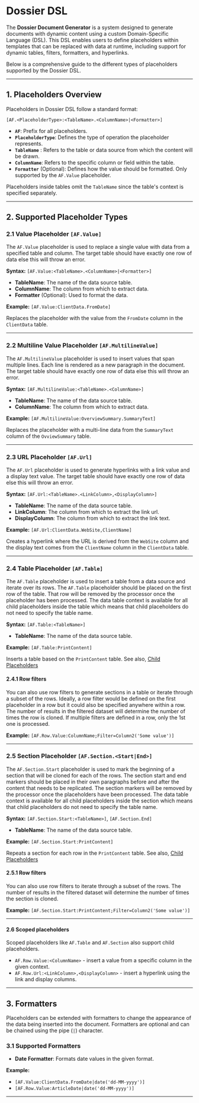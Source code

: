 ﻿# Dossier DSL

The **Dossier Document Generator** is a system designed to generate documents with dynamic content using a custom Domain-Specific Language (DSL). This DSL enables users to define placeholders within templates that can be replaced with data at runtime, including support for dynamic tables, filters, formatters, and hyperlinks.

Below is a comprehensive guide to the different types of placeholders supported by the Dossier DSL.

---

## 1. Placeholders Overview

Placeholders in Dossier DSL follow a standard format: 

`[AF.<PlaceholderType>:<TableName>.<ColumnName>|<Formatter>]`

- **`AF`**: Prefix for all placeholders.
- **`PlaceholderType`**: Defines the type of operation the placeholder represents.
- **`TableName`** : Refers to the table or data source from which the content will be drawn.
- **`ColumnName`**: Refers to the specific column or field within the table.
- **`Formatter`** (Optional): Defines how the value should be formatted. Only supported by the `AF.Value` placeholder.

Placeholders inside tables omit the `TableName` since the table's context is specified separately.

---

## 2. Supported Placeholder Types

### 2.1 Value Placeholder `[AF.Value]`

The `AF.Value` placeholder is used to replace a single value with data from a specified table and column.
The target table should have exactly one row of data else this will throw an error.

**Syntax:** `[AF.Value:<TableName>.<ColumnName>|<Formatter>]`

- **TableName**: The name of the data source table.
- **ColumnName**: The column from which to extract data.
- **Formatter** (Optional): Used to format the data.

**Example:** `[AF.Value:ClientData.FromDate]`

Replaces the placeholder with the value from the `FromDate` column in the `ClientData` table.

---

### 2.2 Multiline Value Placeholder `[AF.MultilineValue]`

The `AF.MultilineValue` placeholder is used to insert values that span multiple lines. Each line is rendered as a new
paragraph in the document. The target table should have exactly one row of data else this will throw an error.

**Syntax:** `[AF.MultilineValue:<TableName>.<ColumnName>]`

- **TableName**: The name of the data source table.
- **ColumnName**: The column from which to extract data.

**Example:** `[AF.MultilineValue:OverviewSummary.SummaryText]`

Replaces the placeholder with a multi-line data from the `SummaryText` column of the `OvviewSummary` table.

---

### 2.3 URL Placeholder `[AF.Url]`

The `AF.Url` placeholder is used to generate hyperlinks with a link value and a display text value. The target table should have exactly one row of data else this will throw an error.

**Syntax:** `[AF.Url:<TableName>.<LinkColumn>,<DisplayColumn>]`

- **TableName**: The name of the data source table.
- **LinkColumn**: The column from which to extract the link url.
- **DisplayColumn**: The column from which to extract the link text.

**Example:** `[AF.Url:ClientData.WebSite,ClientName]`

Creates a hyperlink where the URL is derived from the `WebSite` column and the display text comes from the `ClientName` column in the `ClientData` table.

---

### 2.4 Table Placeholder `[AF.Table]`

The `AF.Table` placeholder is used to insert a table from a data source and iterate over its rows. 
The `AF.Table` placeholder should be placed on the first row of the table. That row will be removed by the processor
once the placeholder has been processed. The data table context is available for all child placeholders inside the table which means that child placeholders
do not need to specify the table name.

**Syntax:** `[AF.Table:<TableName>]`

- **TableName**: The name of the data source table.

**Example:** `[AF.Table:PrintContent]`

Inserts a table based on the `PrintContent` table. See also, [Child Placeholders](#child-placeholders)

#### 2.4.1 Row filters

You can also use row filters to generate sections in a table or iterate through a subset of the rows.
Ideally, a row filter would be defined on the first placeholder in a row but it could also be specified anywhere within a row.
The number of results in the filtered dataset will determine the number of times the row is cloned. If multiple filters are defined in a row, only the 1st one is processed.

**Example:** `[AF.Row.Value:ColumnName;Filter=Column2('Some value')]`

---

### 2.5 Section Placeholder `[AF.Section.<Start|End>]`

The `AF.Section.Start` placeholder is used to mark the beginning of a section that will be cloned for each of the rows. 
The section start and end markers should be placed in their own paragraphs before and after the content that needs to be replicated. 
The section markers will be removed by the processor once the placeholders have been processed. 
The data table context is available for all child placeholders inside the section which means that child placeholders
do not need to specify the table name.

**Syntax:** `[AF.Section.Start:<TableName>]`, `[AF.Section.End]`

- **TableName**: The name of the data source table.

**Example:** `[AF.Section.Start:PrintContent]`

Repeats a section for each row in the `PrintContent` table. See also, [Child Placeholders](#child-placeholders)

#### 2.5.1 Row filters

You can also use row filters to iterate through a subset of the rows. The number of results in the filtered dataset will determine 
the number of times the section is cloned.

**Example:** `[AF.Section.Start:PrintContent;Filter=Column2('Some value')]`

---

#### 2.6 Scoped placeholders

 Scoped placeholders like `AF.Table` and `AF.Section` also support child placeholders.

* `AF.Row.Value:<ColumnName>` - insert a value from a specific column in the given context.
* `AF.Row.Url:<LinkColumn>,<DisplayColumn>` - insert a hyperlink using the link and display columns.

---

## 3. Formatters

Placeholders can be extended with formatters to change the appearance of the data being inserted into the document. Formatters are optional and can be chained using the pipe (`|`) character.

### 3.1 Supported Formatters

- **Date Formatter**: Formats date values in the given format.

**Example:** 
* `[AF.Value:ClientData.FromDate|date('dd-MM-yyyy')]`
* `[AF.Row.Value:ArticleDate|date('dd-MM-yyyy')]`
 
---
